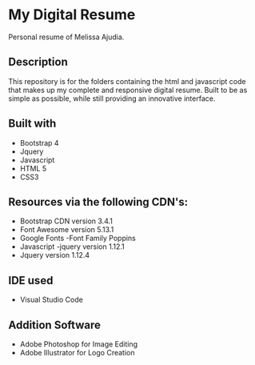 # My Digital Resume
Personal resume of Melissa Ajudia.

## Description
This repository is for the folders containing the html and javascript code that makes up my complete and responsive digital resume. Built to be as simple as possible, while still providing an innovative interface.

## Built with
* Bootstrap 4
* Jquery
* Javascript
* HTML 5
* CSS3

## Resources via the following CDN's:
* Bootstrap CDN version 3.4.1 
* Font Awesome version 5.13.1
* Google Fonts -Font Family Poppins
* Javascript -jquery version 1.12.1
* Jquery version 1.12.4

## IDE used

* Visual Studio Code

## Addition Software
* Adobe Photoshop for Image Editing
* Adobe Illustrator for Logo Creation
